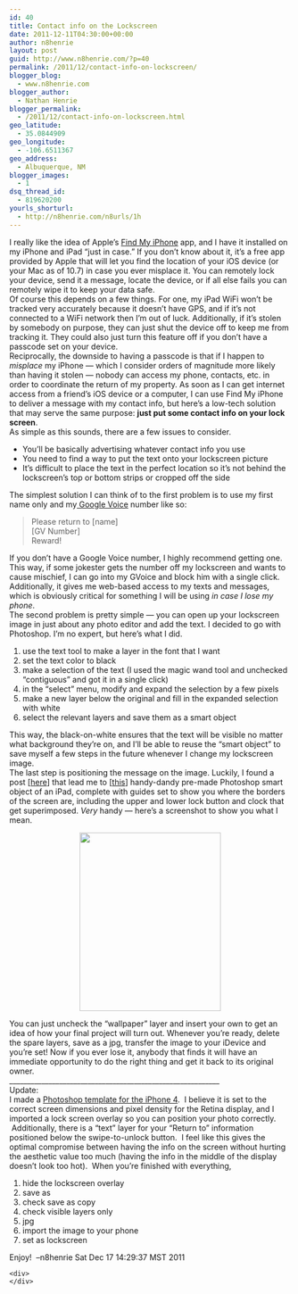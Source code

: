 ```yaml
---
id: 40
title: Contact info on the Lockscreen
date: 2011-12-11T04:30:00+00:00
author: n8henrie
layout: post
guid: http://www.n8henrie.com/?p=40
permalink: /2011/12/contact-info-on-lockscreen/
blogger_blog:
  - www.n8henrie.com
blogger_author:
  - Nathan Henrie
blogger_permalink:
  - /2011/12/contact-info-on-lockscreen.html
geo_latitude:
  - 35.0844909
geo_longitude:
  - -106.6511367
geo_address:
  - Albuquerque, NM
blogger_images:
  - 1
dsq_thread_id:
  - 819620200
yourls_shorturl:
  - http://n8henrie.com/n8urls/1h
---
```

<div>
  I really like the idea of Apple&#8217;s <a href="http://itunes.apple.com/us/app/find-my-iphone/id376101648?mt=8&#038;at=10l5H6">Find My iPhone</a> app, and I have it installed on my iPhone and <span>iPad</span> &#8220;just in case.&#8221; If you don&#8217;t know about it, it&#8217;s a free app provided by Apple that will let you find the location of your <span>iOS</span> device (or your Mac as of 10.7) in case you ever misplace it. You can remotely lock your device, send it a message, locate the device, or if all else fails you can remotely wipe it to keep your data safe.
</div>

<div>
</div>

<div>
  Of course this depends on a few things. For one, my <span>iPad</span> <span>WiFi</span> won&#8217;t be tracked very accurately because it doesn&#8217;t have GPS, and if it&#8217;s not connected to a <span>WiFi</span> network then I&#8217;m out of luck. Additionally, if it&#8217;s stolen by somebody on purpose, they can just shut the device off to keep me from tracking it. They could also just turn this feature off if you don&#8217;t have a <span>passcode</span> set on your device.
</div>

<div>
</div>

<div>
  Reciprocally, the downside to having a <span>passcode</span> is that if I happen to <i>misplace</i> my iPhone &#8212; which I consider orders of magnitude more likely than having it stolen &#8212; nobody can access my phone, contacts, etc. in order to coordinate the return of my property. As soon as I can get <span>internet</span> access from a friend&#8217;s <span>iOS</span> device or a computer, I can use Find My iPhone to deliver a message with my contact info, but here&#8217;s a low-tech solution that may serve the same purpose: <b>just put some contact info on your lock screen</b>.
</div>

<div>
</div>

<div>
  As simple as this sounds, there are a few issues to consider.
</div>

<div>
  <ul>
    <li>
      You&#8217;ll be basically advertising whatever contact info you use
    </li>
    <li>
      You need to find a way to put the text onto your <span>lockscreen</span> picture
    </li>
    <li>
      It&#8217;s difficult to place the text in the perfect location so it&#8217;s not behind the <span>lockscreen&#8217;s</span> top or bottom strips or cropped off the side
    </li>
  </ul>
</div>

<div>
  The simplest solution I can think of to the first problem is to use my first name only and my<a href="https://accounts.google.com/ServiceLogin?service=grandcentral&passive=1209600&continue=https://www.google.com/voice&followup=https://www.google.com/voice&ltmpl=open"> Google Voice</a> number like so:
</div>

<div>
  <blockquote>
    Please return to [name]<br />[GV Number]<br />Reward!</p>
  </blockquote>
</div>

<div>
</div>

<div>
  If you don&#8217;t have a Google Voice number, I highly recommend getting one. This way, if some jokester gets the number off my lockscreen and wants to cause mischief, I can go into my GVoice and block him with a single click. Additionally, it gives me web-based access to my texts and messages, which is obviously critical for something I will be using <i>in case I lose my phone</i>.
</div>

<div>
</div>

<div>
  The second problem is pretty simple &#8212; you can open up your lockscreen image in just about any photo editor and add the text. I decided to go with Photoshop. I&#8217;m no expert, but here&#8217;s what I did.
</div>

<div>
  <ol>
    <li>
      use the text tool to make a layer in the font that I want
    </li>
    <li>
      set the text color to black
    </li>
    <li>
      make a selection of the text (I used the magic wand tool and unchecked &#8220;contiguous&#8221; and got it in a single click)
    </li>
    <li>
      in the &#8220;select&#8221; menu, modify and expand the selection by a few pixels
    </li>
    <li>
      make a new layer below the original and fill in the expanded selection with white
    </li>
    <li>
      select the relevant layers and save them as a smart object
    </li>
  </ol>
</div>

<div>
</div>

<div>
  This way, the black-on-white ensures that the text will be visible no matter what background they&#8217;re on, and I&#8217;ll be able to reuse the &#8220;smart object&#8221; to save myself a few steps in the future whenever I change my lockscreen image.
</div>

<div>
</div>

<div>
  The last step is positioning the message on the image. Luckily, I found a post [<a href="http://www.intridea.com/blog/2010/4/7/ipad-wallpaper-photoshop-template">here</a>] that lead me to [<a href="http://cl.ly/2t3l2a0T3x0S1F2b3x3x">this</a>] handy-dandy pre-made Photoshop smart object of an iPad, complete with guides set to show you where the borders of the screen are, including the upper and lower lock button and clock that get superimposed. <i>Very</i> handy &#8212; here&#8217;s a screenshot to show you what I mean.</p> 
  
  <div style="clear: both; text-align: center;">
    <a href="http://www.n8henrie.com/wp-content/uploads/2012/09/ScreenShot2011-12-10at9.32.52PM.jpg" style="margin-left: 1em; margin-right: 1em;"><img border="0" height="320" src="http://www.n8henrie.com/wp-content/uploads/2012/09/ScreenShot2011-12-10at9.32.52PM.jpg" width="253" /></a>
  </div>
  
  <p>
    You can just uncheck the &#8220;wallpaper&#8221; layer and insert your own to get an idea of how your final project will turn out. Whenever you&#8217;re ready, delete the spare layers, save as a jpg, transfer the image to your iDevice and you&#8217;re set! Now if you ever lose it, anybody that finds it will have an immediate opportunity to do the right thing and get it back to its original owner.<br />___________________________________________________________<br />Update: <br />I made a <a href="http://cl.ly/1P213T1T25371q3D300I" target="_blank">Photoshop template for the iPhone 4</a>.  I believe it is set to the correct screen dimensions and pixel density for the Retina display, and I imported a lock screen overlay so you can position your photo correctly.  Additionally, there is a &#8220;text&#8221; layer for your &#8220;Return to&#8221; information positioned below the swipe-to-unlock button.  I feel like this gives the optimal compromise between having the info on the screen without hurting the aesthetic value too much (having the info in the middle of the display doesn&#8217;t look too hot).  When you&#8217;re finished with everything,
  </p>
  
  <ol>
    <li>
      hide the lockscreen overlay
    </li>
    <li>
      save as
    </li>
    <li>
      check save as copy
    </li>
    <li>
      check visible layers only
    </li>
    <li>
      jpg
    </li>
    <li>
      import the image to your phone
    </li>
    <li>
      set as lockscreen
    </li>
  </ol>
  
  <p>
    Enjoy!  &#8211;n8henrie Sat Dec 17 14:29:37 MST 2011 </div> 
    
    <div>
    </div>